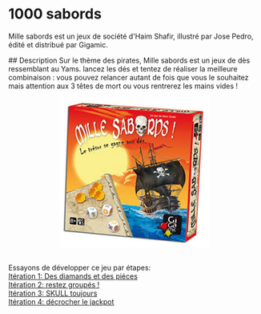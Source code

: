 # 1000 sabords


Mille sabords est un jeux de société d'Haim Shafir, illustré par Jose Pedro, édité et distribué par Gigamic.


## Description
Sur le thème des pirates, Mille sabords est un jeux de dès ressemblant au Yams.
lancez les dés et tentez de réaliser la meilleure combinaison : vous pouvez relancer autant de fois que vous le souhaitez mais attention aux 3 têtes de mort ou vous rentrerez les mains vides ! 


<p align="center">
   <img src="img/mille_bornes_boite.jpeg" align="center" />
</p>




<p >
  <br> Essayons de développer ce jeu par étapes: <br>
  <a href="/katas/sabords/iteration01.html">Itération 1: Des diamands et des piéces </a> <br>
  <a href="/katas/sabords/iteration02.html">Itération 2: restez groupés !</a> <br>
  <a href="/katas/sabords/iteration03.html">Itération 3: SKULL toujours</a> <br>
  <a href="/katas/sabords/iteration04.html">Itération 4: décrocher le jackpot</a> <br>
  <br><br>
</p>



